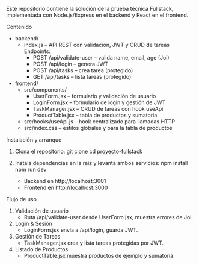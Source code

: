 Este repositorio contiene la solución de la prueba técnica Fullstack, implementada con Node.js/Express en el backend y React en el frontend.

Contenido
- backend/
  - index.js – API REST con validación, JWT y CRUD de tareas
  Endpoints:
    - POST /api/validate-user – valida name, email, age (Joi)
    - POST /api/login – genera JWT
    - POST /api/tasks – crea tarea (protegido)
    - GET  /api/tasks – lista tareas (protegido)
- frontend/
  - src/components/
    - UserForm.jsx – formulario y validación de usuario
    - LoginForm.jsx – formulario de login y gestión de JWT
    - TaskManager.jsx – CRUD de tareas con hook useApi
    - ProductTable.jsx – tabla de productos y sumatoria
  - src/hooks/useApi.js – hook centralizado para llamadas HTTP
  - src/index.css – estilos globales y para la tabla de productos

Instalación y arranque
1. Clona el repositorio:
   git clone <url-del-repo>
   cd proyecto-fullstack

2. Instala dependencias en la raíz y levanta ambos servicios:
   npm install
   npm run dev
   - Backend en http://localhost:3001
   - Frontend en http://localhost:3000

Flujo de uso
1. Validación de usuario
   - Ruta /api/validate-user desde UserForm.jsx, muestra errores de Joi.
2. Login & Sesión
   - LoginForm.jsx envía a /api/login, guarda JWT.
3. Gestión de Tareas
   - TaskManager.jsx crea y lista tareas protegidas por JWT.
4. Listado de Productos
   - ProductTable.jsx muestra productos de ejemplo y sumatoria.

